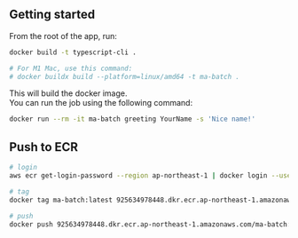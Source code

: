## Getting started

From the root of the app, run:

```bash
docker build -t typescript-cli .

# For M1 Mac, use this command:
# docker buildx build --platform=linux/amd64 -t ma-batch .
```

This will build the docker image.  
You can run the job using the following command:

```bash
docker run --rm -it ma-batch greeting YourName -s 'Nice name!'
```

## Push to ECR

```bash
# login
aws ecr get-login-password --region ap-northeast-1 | docker login --username AWS --password-stdin 925634978448.dkr.ecr.ap-northeast-1.amazonaws.com/ma-batch

# tag
docker tag ma-batch:latest 925634978448.dkr.ecr.ap-northeast-1.amazonaws.com/ma-batch

# push
docker push 925634978448.dkr.ecr.ap-northeast-1.amazonaws.com/ma-batch:latest
```
